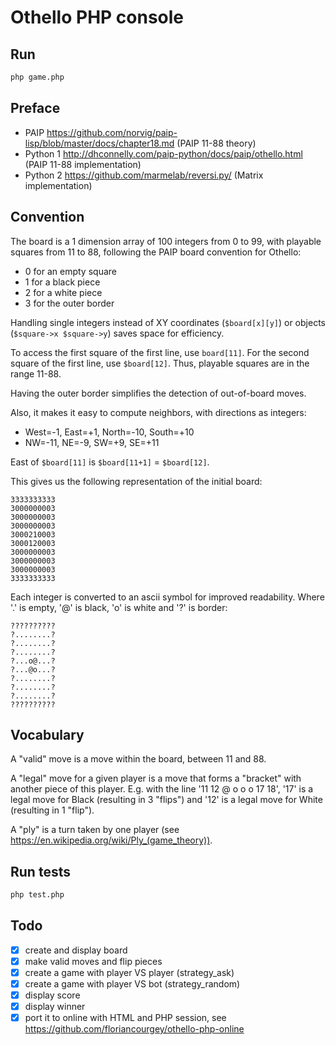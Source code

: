 # Othello PHP console

## Run
```bash
php game.php
```

## Preface
- PAIP https://github.com/norvig/paip-lisp/blob/master/docs/chapter18.md (PAIP 11-88 theory)
- Python 1 http://dhconnelly.com/paip-python/docs/paip/othello.html (PAIP 11-88 implementation)
- Python 2 https://github.com/marmelab/reversi.py/ (Matrix implementation)

## Convention
The board is a 1 dimension array of 100 integers from 0 to 99, with playable squares from 11 to 88, following the PAIP board convention for Othello:
- 0 for an empty square
- 1 for a black piece
- 2 for a white piece
- 3 for the outer border

Handling single integers instead of XY coordinates (`$board[x][y]`) or objects (`$square->x $square->y`) saves space for efficiency.

To access the first square of the first line, use `board[11]`. For the second square of the first line, use `$board[12]`. Thus, playable squares are in the range 11-88.

Having the outer border simplifies the detection of out-of-board moves.

Also, it makes it easy to compute neighbors, with directions as integers:
- West=-1, East=+1, North=-10, South=+10
- NW=-11, NE=-9, SW=+9, SE=+11

East of `$board[11]` is `$board[11+1]` = `$board[12]`.

This gives us the following representation of the initial board:
```
3333333333
3000000003
3000000003
3000000003
3000210003
3000120003
3000000003
3000000003
3000000003
3333333333
```

Each integer is converted to an ascii symbol for improved readability. Where '.' is empty, '@' is black, 'o' is white and '?' is border:
```
??????????
?........?
?........?
?........?
?...o@...?
?...@o...?
?........?
?........?
?........?
??????????
```

## Vocabulary
A "valid" move is a move within the board, between 11 and 88.

A "legal" move for a given player is a move that forms a "bracket" with another piece of this player. E.g. with the line '11 12 @ o o o 17 18', '17' is a legal move for Black (resulting in 3 "flips") and '12' is a legal move for White (resulting in 1 "flip").

A "ply" is a turn taken by one player (see https://en.wikipedia.org/wiki/Ply_(game_theory)).

## Run tests
```bash
php test.php
```

## Todo
- [x] create and display board
- [x] make valid moves and flip pieces
- [x] create a game with player VS player (strategy_ask)
- [x] create a game with player VS bot (strategy_random)
- [x] display score
- [x] display winner
- [x] port it to online with HTML and PHP session, see https://github.com/floriancourgey/othello-php-online
